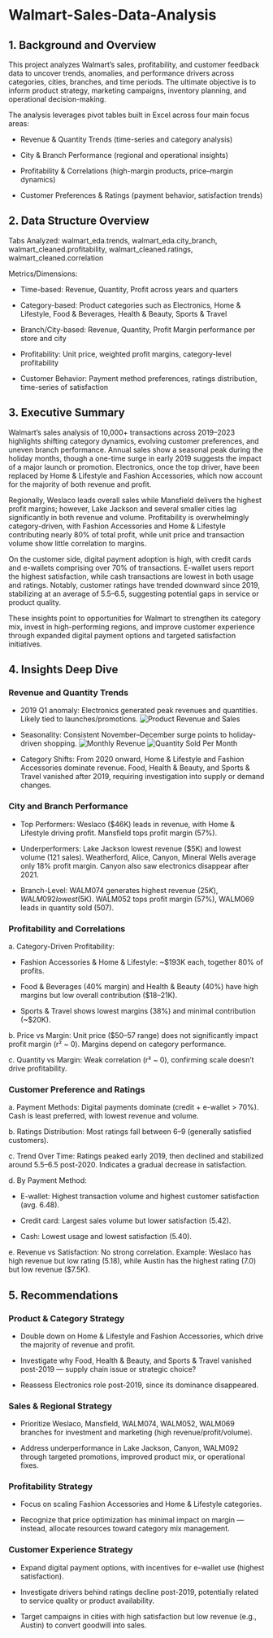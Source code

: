 # Walmart-Sales-Data-Analysis

## 1. Background and Overview
This project analyzes Walmart’s sales, profitability, and customer feedback data to uncover trends, anomalies, and performance drivers across categories, cities, branches, and time periods. The ultimate objective is to inform product strategy, marketing campaigns, inventory planning, and operational decision-making.

The analysis leverages pivot tables built in Excel across four main focus areas:

- Revenue & Quantity Trends (time-series and category analysis)

- City & Branch Performance (regional and operational insights)

- Profitability & Correlations (high-margin products, price–margin dynamics)

- Customer Preferences & Ratings (payment behavior, satisfaction trends)

## 2. Data Structure Overview
Tabs Analyzed: walmart_eda.trends, walmart_eda.city_branch, walmart_cleaned.profitability, walmart_cleaned.ratings, walmart_cleaned.correlation

Metrics/Dimensions:

- Time-based: Revenue, Quantity, Profit across years and quarters

- Category-based: Product categories such as Electronics, Home & Lifestyle, Food & Beverages, Health & Beauty, Sports & Travel

- Branch/City-based: Revenue, Quantity, Profit Margin performance per store and city

- Profitability: Unit price, weighted profit margins, category-level profitability

- Customer Behavior: Payment method preferences, ratings distribution, time-series of satisfaction

## 3. Executive Summary
Walmart’s sales analysis of 10,000+ transactions across 2019–2023 highlights shifting category dynamics, evolving customer preferences, and uneven branch performance. Annual sales show a seasonal peak during the holiday months, though a one-time surge in early 2019 suggests the impact of a major launch or promotion. Electronics, once the top driver, have been replaced by Home & Lifestyle and Fashion Accessories, which now account for the majority of both revenue and profit.

Regionally, Weslaco leads overall sales while Mansfield delivers the highest profit margins; however, Lake Jackson and several smaller cities lag significantly in both revenue and volume. Profitability is overwhelmingly category-driven, with Fashion Accessories and Home & Lifestyle contributing nearly 80% of total profit, while unit price and transaction volume show little correlation to margins.

On the customer side, digital payment adoption is high, with credit cards and e-wallets comprising over 70% of transactions. E-wallet users report the highest satisfaction, while cash transactions are lowest in both usage and ratings. Notably, customer ratings have trended downward since 2019, stabilizing at an average of 5.5–6.5, suggesting potential gaps in service or product quality.

These insights point to opportunities for Walmart to strengthen its category mix, invest in high-performing regions, and improve customer experience through expanded digital payment options and targeted satisfaction initiatives.

## 4. Insights Deep Dive
### Revenue and Quantity Trends
- 2019 Q1 anomaly: Electronics generated peak revenues and quantities. Likely tied to launches/promotions.
![Product Revenue and Sales](images/product_revenue.png)

- Seasonality: Consistent November–December surge points to holiday-driven shopping.
![Monthly Revenue](images/monthly_revenue.png)
![Quantity Sold Per Month](images/quantity_sold.png)

- Category Shifts: From 2020 onward, Home & Lifestyle and Fashion Accessories dominate revenue. Food, Health & Beauty, and Sports & Travel vanished after 2019, requiring investigation into supply or demand changes.

### City and Branch Performance
- Top Performers: Weslaco ($46K) leads in revenue, with Home & Lifestyle driving profit. Mansfield tops profit margin (57%).

- Underperformers: Lake Jackson lowest revenue ($5K) and lowest volume (121 sales). Weatherford, Alice, Canyon, Mineral Wells average only 18% profit margin. Canyon also saw electronics disappear after 2021.

- Branch-Level: WALM074 generates highest revenue ($25K), WALM092 lowest ($5K). WALM052 tops profit margin (57%), WALM069 leads in quantity sold (507).

### Profitability and Correlations
a. Category-Driven Profitability:

- Fashion Accessories & Home & Lifestyle: ~$193K each, together 80% of profits.

- Food & Beverages (40% margin) and Health & Beauty (40%) have high margins but low overall contribution ($18–21K).

- Sports & Travel shows lowest margins (38%) and minimal contribution (~$20K).

b. Price vs Margin: Unit price ($50–57 range) does not significantly impact profit margin (r² ~ 0). Margins depend on category performance.

c. Quantity vs Margin: Weak correlation (r² ~ 0), confirming scale doesn’t drive profitability.

### Customer Preference and Ratings
a. Payment Methods: Digital payments dominate (credit + e-wallet > 70%). Cash is least preferred, with lowest revenue and volume.

b. Ratings Distribution: Most ratings fall between 6–9 (generally satisfied customers).

c. Trend Over Time: Ratings peaked early 2019, then declined and stabilized around 5.5–6.5 post-2020. Indicates a gradual decrease in satisfaction.

d. By Payment Method:

- E-wallet: Highest transaction volume and highest customer satisfaction (avg. 6.48).

- Credit card: Largest sales volume but lower satisfaction (5.42).

- Cash: Lowest usage and lowest satisfaction (5.40).

e. Revenue vs Satisfaction: No strong correlation. Example: Weslaco has high revenue but low rating (5.18), while Austin has the highest rating (7.0) but low revenue ($7.5K).

## 5. Recommendations
### Product & Category Strategy

- Double down on Home & Lifestyle and Fashion Accessories, which drive the majority of revenue and profit.

- Investigate why Food, Health & Beauty, and Sports & Travel vanished post-2019 — supply chain issue or strategic choice?

- Reassess Electronics role post-2019, since its dominance disappeared.

### Sales & Regional Strategy

- Prioritize Weslaco, Mansfield, WALM074, WALM052, WALM069 branches for investment and marketing (high revenue/profit/volume).

- Address underperformance in Lake Jackson, Canyon, WALM092 through targeted promotions, improved product mix, or operational fixes.

### Profitability Strategy

- Focus on scaling Fashion Accessories and Home & Lifestyle categories.

- Recognize that price optimization has minimal impact on margin — instead, allocate resources toward category mix management.

### Customer Experience Strategy

- Expand digital payment options, with incentives for e-wallet use (highest satisfaction).

- Investigate drivers behind ratings decline post-2019, potentially related to service quality or product availability.

- Target campaigns in cities with high satisfaction but low revenue (e.g., Austin) to convert goodwill into sales.
